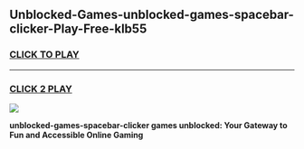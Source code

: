 
## Unblocked-Games-unblocked-games-spacebar-clicker-Play-Free-klb55
<h3>
<a href="https://premium76.site?title=unblocked-games-spacebar-clicker&ref=20A">CLICK TO PLAY</a></h3>
<hr>

<h3>
<a href="https://premium76.site?title=unblocked-games-spacebar-clicker&ref=20A">CLICK 2 PLAY</a>
  
</h3>

<a href="https://premium76.site?title=unblocked-games-spacebar-clicker&ref=20A"><img src="https://clearcache.store/games.png"></a>


**unblocked-games-spacebar-clicker games unblocked: Your Gateway to Fun and Accessible Online Gaming**
